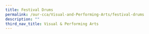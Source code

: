 ```yaml
---
title: Festival Drums
permalink: /our-cca/Visual-and-Performing-Arts/festival-drums
description: ""
third_nav_title: Visual & Performing Arts
---
```

